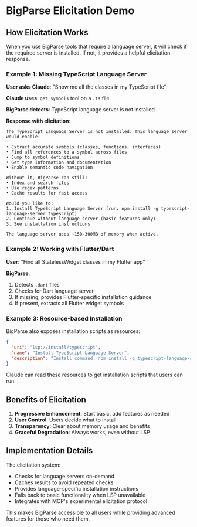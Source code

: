 # BigParse Elicitation Demo

## How Elicitation Works

When you use BigParse tools that require a language server, it will check if the required server is installed. If not, it provides a helpful elicitation response.

### Example 1: Missing TypeScript Language Server

**User asks Claude**: "Show me all the classes in my TypeScript file"

**Claude uses**: `get_symbols` tool on a `.ts` file

**BigParse detects**: TypeScript language server is not installed

**Response with elicitation**:
```
The TypeScript Language Server is not installed. This language server would enable:

• Extract accurate symbols (classes, functions, interfaces)
• Find all references to a symbol across files
• Jump to symbol definitions
• Get type information and documentation
• Enable semantic code navigation

Without it, BigParse can still:
• Index and search files
• Use regex patterns
• Cache results for fast access

Would you like to:
1. Install TypeScript Language Server (run: npm install -g typescript-language-server typescript)
2. Continue without language server (basic features only)
3. See installation instructions

The language server uses ~150-300MB of memory when active.
```

### Example 2: Working with Flutter/Dart

**User**: "Find all StatelessWidget classes in my Flutter app"

**BigParse**: 
1. Detects `.dart` files
2. Checks for Dart language server
3. If missing, provides Flutter-specific installation guidance
4. If present, extracts all Flutter widget symbols

### Example 3: Resource-based Installation

BigParse also exposes installation scripts as resources:

```json
{
  "uri": "lsp://install/typescript",
  "name": "Install TypeScript Language Server",
  "description": "Install command: npm install -g typescript-language-server typescript"
}
```

Claude can read these resources to get installation scripts that users can run.

## Benefits of Elicitation

1. **Progressive Enhancement**: Start basic, add features as needed
2. **User Control**: Users decide what to install
3. **Transparency**: Clear about memory usage and benefits
4. **Graceful Degradation**: Always works, even without LSP

## Implementation Details

The elicitation system:
- Checks for language servers on-demand
- Caches results to avoid repeated checks
- Provides language-specific installation instructions
- Falls back to basic functionality when LSP unavailable
- Integrates with MCP's experimental elicitation protocol

This makes BigParse accessible to all users while providing advanced features for those who need them.